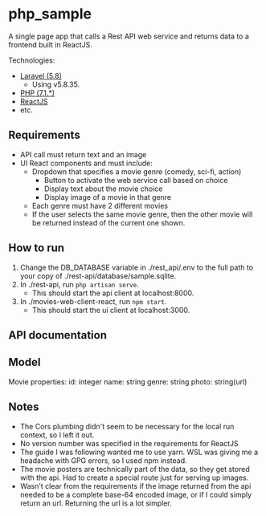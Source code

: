 # php_sample
A single page app that calls a Rest API web service and returns data to a frontend built in ReactJS.

Technologies:
* [Laravel (5.8)](https://laravel.com/)
    * Using v5.8.35.
* [PHP (7.1.*)](https://www.php.net/)
* [ReactJS](https://reactjs.org/)
* etc.

## Requirements
* API call must return text and an image
*  UI React components and must include:
    * Dropdown that specifies a movie genre (comedy, sci-fi, action)
        * Button to activate the web service call based on choice
        * Display text about the movie choice
        * Display image of a movie in that genre
    * Each genre must have 2 different movies
    * If the user selects the same movie genre, then the other movie will be returned instead
of the current one shown.

## How to run

1. Change the DB_DATABASE variable in ./rest_api/.env to the full path to your copy of ./rest-api/database/sample.sqlite.
2. In ./rest-api, run `php artisan serve`.
    * This should start the api client at localhost:8000.
3. In ./movies-web-client-react, run `npm start`.
    * This should start the ui client at localhost:3000.



## API documentation

## Model

Movie properties:
id: integer
name: string
genre: string
photo: string(url)

## Notes

* The Cors plumbing didn't seem to be necessary for the local run context, so I left it out.
* No version number was specified in the requirements for ReactJS
* The guide I was following wanted me to use yarn.  WSL was giving me a headache with GPG errors, so I used npm instead.
* The movie posters are technically part of the data, so they get stored with the api.  Had to create a special route just for serving up images.
* Wasn't clear from the requirements if the image returned from the api needed to be a complete base-64 encoded image, or if I could simply return an url.  Returning the url is a lot simpler.